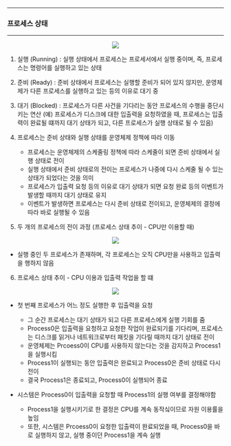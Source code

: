 -----
### 프로세스 상태
-----
<div align="center">
<img src="https://github.com/user-attachments/assets/84ab6da9-b37f-437d-93a0-9f21fd012225">
</div>

1. 실행 (Running) : 실행 상태에서 프로세스는 프로세서에서 실행 중이며, 즉, 프로세스는 명령어를 실행하고 있는 상태
2. 준비 (Ready) : 준비 상태에서 프로세스는 실행할 준비가 되어 있지 않지만, 운영체제가 다른 프로세스를 실행하고 있는 등의 이유로 대기 중
3. 대기 (Blocked) : 프로세스가 다른 사건을 기다리는 동안 프로세스의 수행을 중단시키는 연산 (예) 프로세스가 디스크에 대한 입출력을 요청하였을 때, 프로세스는 입출력이 완료될 떄까지 대기 상태가 되고, 다른 프로세스가 실행 상태로 될 수 있음)

4. 프로세스는 준비 상태와 실행 상태를 운영체제 정책에 따라 이동
   - 프로세스는 운영체제의 스케줄링 정책에 따라 스케줄이 되면 준비 상태에서 실행 상태로 전이
   - 실행 상태에서 준비 상태로의 전이는 프로세스가 나중에 다시 스케줄 될 수 있는 상태가 되었다는 것을 의미
   - 프로세스가 입출력 요청 등의 이유로 대기 상태가 되면 요청 완료 등의 이벤트가 발생할 때까지 대기 상태로 유지
   - 이벤트가 발생하면 프로세스는 다시 준비 상태로 전이되고, 운영체제의 결정에 따라 바로 실행될 수 있음

5. 두 개의 프로세스의 전이 과정 (프로세스 상태 추이 - CPU만 이용할 때)
<div align="center">
<img src="https://github.com/user-attachments/assets/103a4f95-0c54-47d4-aab9-b60d2eb33cb1">
</div>

   - 실행 중인 두 프로세스가 존재하며, 각 프로세스는 오직 CPU만을 사용하고 입출력을 행하지 않음

6. 프로세스 상태 추이 - CPU 이용과 입출력 작업을 할 떄
<div align="center">
<img src="https://github.com/user-attachments/assets/2ee77525-5027-4892-a188-7d6d1d5e8c6b">
</div>

  - 첫 번째 프로세스가 어느 정도 실행한 후 입출력을 요청
    + 그 순간 프로세스는 대기 상태가 되고 다른 프로세스에게 실행 기회를 줌
    + Process0은 입출력을 요청하고 요청한 작업이 완료되기를 기다리며, 프로세스는 디스크를 읽거나 네트워크로부터 패킷을 기다릴 때까지 대기 상태로 전이
    + 운영체제는 Prcoess0이 CPU를 사용하지 않는다는 것을 감지하고 Process1을 실행시킴
    + Process1이 실행되는 동안 입출력은 완료되고 Process0은 준비 상태로 다시 전이
    + 결국 Process1은 종료되고, Process0이 실행되어 종료
   
  - 시스템은 Process0이 입출력을 요청할 때 Process1의 실행 여부를 결정해야함
    + Process1을 실행시키기로 한 결정은 CPU를 계속 동작싴이므로 자원 이용률을 높임
    + 또한, 시스템은 Prcoess0이 요청한 입출력이 완료되었을 때, Process0을 바로 실행하지 않고, 실행 중이던 Process1을 계속 실행

  
